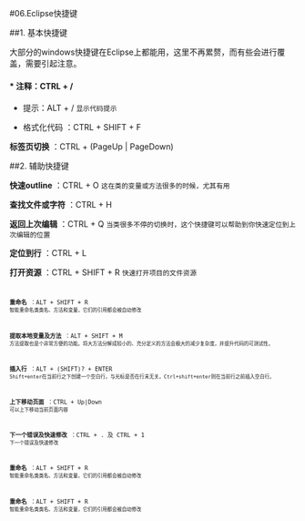 #06.Eclipse快捷键

##1. 基本快捷键

 大部分的windows快捷键在Eclipse上都能用，这里不再累赘，而有些会进行覆盖，需要引起注意。
 
#### * 注释：CTRL + /
 
* 提示：ALT + /  <code>显示代码提示</code>
 
* 格式化代码 ：CTRL + SHIFT + F 
 
 **标签页切换** ：CTRL + (PageUp | PageDown)

##2. 辅助快捷键

 **快速outline**  ：CTRL + O  <code>这在类的变量或方法很多的时候，尤其有用</code>
 
 **查找文件或字符** ：CTRL + H
 
 **返回上次编辑** ：CTRL + Q <code>当类很多不停的切换时，这个快捷键可以帮助到你快速定位到上次编辑的位置</code>
 
 **定位到行** ：CTRL + L
 
 **打开资源** ：CTRL + SHIFT + R  <code>快速打开项目的文件资源<code>

 **重命名** ：ALT + SHIFT + R  <code>智能重命名类类名、方法和变量，它们的引用都会被自动修改</code>
 
 **提取本地变量及方法** ：ALT + SHIFT + M  <code>方法提取也是个非常方便的功能。将大方法分解成较小的、充分定义的方法会极大的减少复杂度，并提升代码的可测试性。</code>
 
 **插入行** ：ALT + (SHIFT)? + ENTER  <code>Shift+enter在当前行之下创建一个空白行，与光标是否在行末无关。Ctrl+shift+enter则在当前行之前插入空白行。</code>
 
 **上下移动页面** ：CTRL + Up|Down  <code>可以上下移动当前页面内容</code>
 
 **下一个错误及快速修改** ：CTRL + . 及 CTRL + 1  <code>下一个错误及快速修改</code>
 
 **重命名** ：ALT + SHIFT + R  <code>智能重命名类类名、方法和变量，它们的引用都会被自动修改</code>
 
 **重命名** ：ALT + SHIFT + R  <code>智能重命名类类名、方法和变量，它们的引用都会被自动修改</code>

